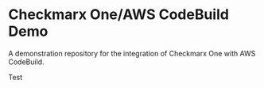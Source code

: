 # Checkmarx One/AWS CodeBuild Demo

A demonstration repository for the integration of Checkmarx One with AWS CodeBuild.

Test
